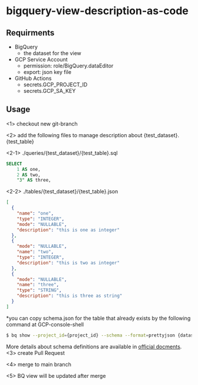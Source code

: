 # bigquery-view-description-as-code

## Requirments

- BigQuery
  - the dataset for the view
- GCP Service Account
  - permission: role/BigQuery.dataEditor
  - export: json key file
- GitHub Actions
  - secrets.GCP_PROJECT_ID
  - secrets.GCP_SA_KEY

## Usage

<1> checkout new git-branch

<2> add the following files to manage description about {test_dataset}.{test_table}

<2-1> ./queries/{test_dataset}/{test_table}.sql

```sql
SELECT 
    1 AS one,
    2 AS two,
    "3" AS three,
```

<2-2> ./tables/{test_dataset}/{test_table}.json

```json
[
  {
    "name": "one",
    "type": "INTEGER",
    "mode": "NULLABLE",
    "description": "this is one as integer"
  },
  {
    "mode": "NULLABLE",
    "name": "two",
    "type": "INTEGER",
    "description": "this is two as integer"
  },
  {
    "mode": "NULLABLE",
    "name": "three",
    "type": "STRING",
    "description": "this is three as string"
  }
]
```

*you can copy schema.json for the table that already exists by the following command at GCP-console-shell

```sh
$ bq show --project_id={project_id} --schema --format=prettyjson {dataset_name}.{table_name}
```
More details about schema definitions are available in [official docments](https://cloud.google.com/bigquery/docs/schemas).
<3> create Pull Request 

<4> merge to main branch

<5> BQ view will be updated after merge
